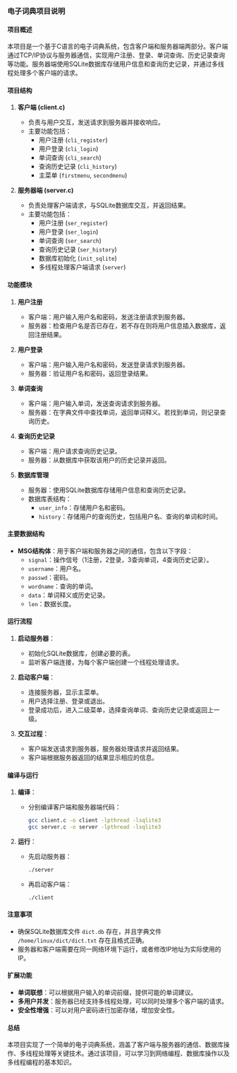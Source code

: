 ### 电子词典项目说明

#### 项目概述
本项目是一个基于C语言的电子词典系统，包含客户端和服务器端两部分。客户端通过TCP/IP协议与服务器通信，实现用户注册、登录、单词查询、历史记录查询等功能。服务器端使用SQLite数据库存储用户信息和查询历史记录，并通过多线程处理多个客户端的请求。

#### 项目结构
1. **客户端 (client.c)**
   - 负责与用户交互，发送请求到服务器并接收响应。
   - 主要功能包括：
     - 用户注册 (`cli_register`)
     - 用户登录 (`cli_login`)
     - 单词查询 (`cli_search`)
     - 查询历史记录 (`cli_history`)
     - 主菜单 (`firstmenu`, `secondmenu`)

2. **服务器端 (server.c)**
   - 负责处理客户端请求，与SQLite数据库交互，并返回结果。
   - 主要功能包括：
     - 用户注册 (`ser_register`)
     - 用户登录 (`ser_login`)
     - 单词查询 (`ser_search`)
     - 查询历史记录 (`ser_history`)
     - 数据库初始化 (`init_sqlite`)
     - 多线程处理客户端请求 (`server`)

#### 功能模块

1. **用户注册**
   - 客户端：用户输入用户名和密码，发送注册请求到服务器。
   - 服务器：检查用户名是否已存在，若不存在则将用户信息插入数据库，返回注册结果。

2. **用户登录**
   - 客户端：用户输入用户名和密码，发送登录请求到服务器。
   - 服务器：验证用户名和密码，返回登录结果。

3. **单词查询**
   - 客户端：用户输入单词，发送查询请求到服务器。
   - 服务器：在字典文件中查找单词，返回单词释义。若找到单词，则记录查询历史。

4. **查询历史记录**
   - 客户端：用户请求查询历史记录。
   - 服务器：从数据库中获取该用户的历史记录并返回。

5. **数据库管理**
   - 服务器：使用SQLite数据库存储用户信息和查询历史记录。
   - 数据库表结构：
     - `user_info`：存储用户名和密码。
     - `history`：存储用户的查询历史，包括用户名、查询的单词和时间。

#### 主要数据结构
- **MSG结构体**：用于客户端和服务器之间的通信，包含以下字段：
  - `signal`：操作信号（1注册，2登录，3查询单词，4查询历史记录）。
  - `username`：用户名。
  - `passwd`：密码。
  - `wordname`：查询的单词。
  - `data`：单词释义或历史记录。
  - `len`：数据长度。

#### 运行流程
1. **启动服务器**：
   - 初始化SQLite数据库，创建必要的表。
   - 监听客户端连接，为每个客户端创建一个线程处理请求。

2. **启动客户端**：
   - 连接服务器，显示主菜单。
   - 用户选择注册、登录或退出。
   - 登录成功后，进入二级菜单，选择查询单词、查询历史记录或返回上一级。

3. **交互过程**：
   - 客户端发送请求到服务器，服务器处理请求并返回结果。
   - 客户端根据服务器返回的结果显示相应的信息。

#### 编译与运行
1. **编译**：
   - 分别编译客户端和服务器端代码：
     ```bash
     gcc client.c -o client -lpthread -lsqlite3
     gcc server.c -o server -lpthread -lsqlite3
     ```

2. **运行**：
   - 先启动服务器：
     ```bash
     ./server
     ```
   - 再启动客户端：
     ```bash
     ./client
     ```

#### 注意事项
- 确保SQLite数据库文件 `dict.db` 存在，并且字典文件 `/home/linux/dict/dict.txt` 存在且格式正确。
- 服务器和客户端需要在同一网络环境下运行，或者修改IP地址为实际使用的IP。

#### 扩展功能
- **单词联想**：可以根据用户输入的单词前缀，提供可能的单词建议。
- **多用户并发**：服务器已经支持多线程处理，可以同时处理多个客户端的请求。
- **安全性增强**：可以对用户密码进行加密存储，增加安全性。

#### 总结
本项目实现了一个简单的电子词典系统，涵盖了客户端与服务器的通信、数据库操作、多线程处理等关键技术。通过该项目，可以学习到网络编程、数据库操作以及多线程编程的基本知识。
